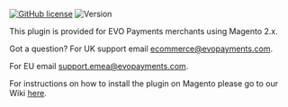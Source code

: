 [![GitHub license](https://img.shields.io/github/license/EVO-Payments/Magento_2)](https://github.com/EVO-Payments/Magento_2/blob/master/LICENSE) ![Version](https://img.shields.io/badge/version-1.1.0-informational)

This plugin is provided for EVO Payments merchants using Magento 2.x.

Got a question? For UK support email ecommerce@evopayments.com.

For EU email support.emea@evopayments.com.

For instructions on how to install the plugin on Magento please go to our Wiki [here](https://github.com/EVO-Payments/Magento_2/wiki/Installation-of-EVO-Payments-plugin-for-Magento-2.x).
